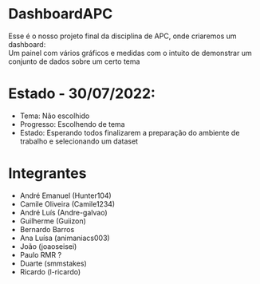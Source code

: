 # DashboardAPC
Esse é o nosso projeto final da disciplina de APC, onde criaremos um dashboard:  
Um painel com vários gráficos e medidas com o intuito de demonstrar um conjunto de dados sobre um certo tema

# Estado - 30/07/2022:
- Tema: Não escolhido
- Progresso: Escolhendo de tema
- Estado: Esperando todos finalizarem a preparação do ambiente de trabalho e selecionando um dataset

# Integrantes
- André Emanuel (Hunter104)
- Camile Oliveira (Camile1234)
- André Luís (Andre-galvao)
- Guilherme (Guiizon)
- Bernardo Barros
- Ana Luísa (animaniacs003)
- João (joaoseisei)
- Paulo RMR ?
- Duarte (smmstakes)
- Ricardo (l-ricardo)